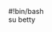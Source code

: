#!bin/bash                                                                                                                     
su betty   
